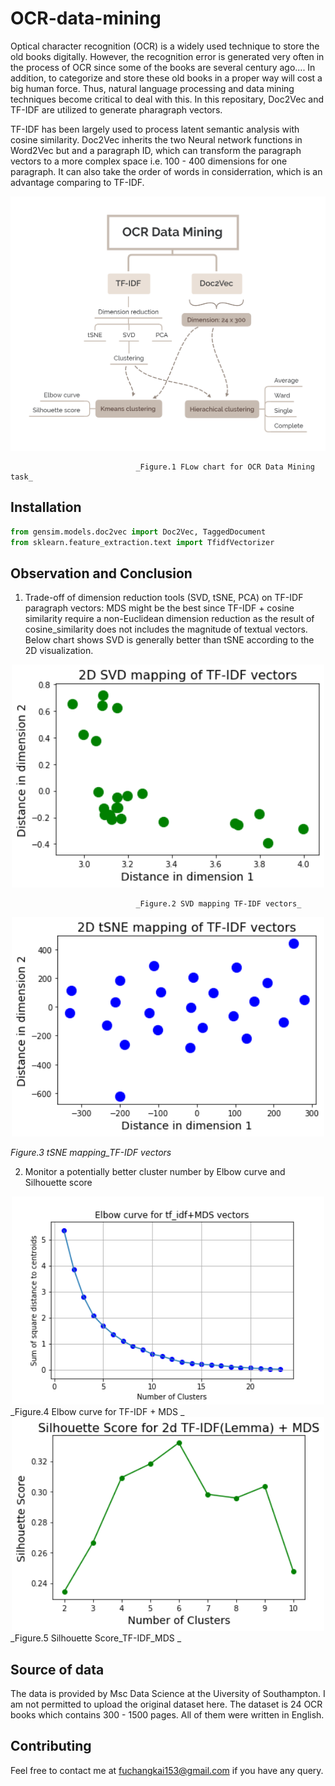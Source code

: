 # OCR-data-mining
Optical character recognition (OCR) is a widely used technique to store the old books digitally. However, the recognition error is generated very often in the process of OCR since some of the books are several century ago....
In addition, to categorize and store these old books in a proper way will cost a big human force. 
Thus, natural language processing and data mining techniques become critical to deal with this.
In this repositary, Doc2Vec and TF-IDF are utilized to generate pharagraph vectors. 

TF-IDF has been largely used to process latent semantic analysis with cosine similarity. 
Doc2Vec inherits the two Neural network functions in Word2Vec but and a paragraph ID, which can transform the paragraph vectors to a more complex space i.e. 100 - 400 dimensions for one paragraph. It can also take the order of words in considerration, which is an advantage comparing to TF-IDF. 

<div align=center><img src="image/OCR-flow%20chart.png" width="700"></div>

                                _Figure.1 FLow chart for OCR Data Mining task_
## Installation
```python
from gensim.models.doc2vec import Doc2Vec, TaggedDocument
from sklearn.feature_extraction.text import TfidfVectorizer
```

## Observation and Conclusion
1. Trade-off of dimension reduction tools (SVD, tSNE, PCA) on TF-IDF paragraph vectors:  MDS might be the best since TF-IDF + cosine similarity require a non-Euclidean dimension reduction as the result of cosine_similarity does not includes the magnitude of textual vectors. Below chart shows SVD is generally better than tSNE according to the 2D visualization.
<div align=center><img src="image/SVD%20mapping_TF-IDF%20vectors.png" width="500"></div>

                                _Figure.2 SVD mapping TF-IDF vectors_


<div align=center><img src="image/tSNE%20mapping_TF-IDF%20vectors.png" width="500"></div>

_Figure.3 tSNE mapping_TF-IDF vectors_

2. Monitor a potentially better cluster number by Elbow curve and Silhouette score

<div align=center><img src="image/kmeans%20clustering%20of%20tf_idf%2BMDS.png" width="500"></div>
_Figure.4 Elbow curve for TF-IDF + MDS _

<div align=center><img src="image/Silhouette%20Score_TF-IDF_MDS.png" width="500"></div>
_Figure.5 Silhouette Score_TF-IDF_MDS _

## Source of data
The data is provided by Msc Data Science at the Uiversity of Southampton. 
I am not permitted to upload the original dataset here.
The dataset is 24 OCR books which contains 300 - 1500 pages. 
All of them were written in English.

## Contributing 
Feel free to contact me at fuchangkai153@gmail.com if you have any query.
